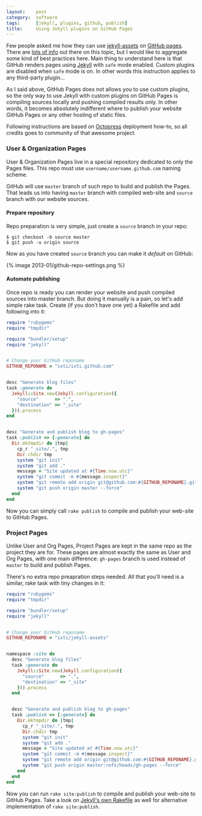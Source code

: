 ```yaml
---
layout:    post
category:  software
tags:      [jekyll, plugins, github, publish]
title:     Using Jekyll plugins on GitHub Pages
---
```


Few people asked me how they can use [jekyll-assets][jekyll-assets] on [GitHub
pages][gh-pages]. There are [lots of info][google-info] out there on this topic,
but I would like to aggregate some kind of best practices here. Main thing to
understand here is that GitHub renders pages using [Jekyll][jekyll] with `safe`
mode enabled. Custom plugins are disabled when `safe` mode is on. In other words
this instruction applies to any third-party plugin...

[jekyll-assets]:  http://ixti.net/jekyll-assets/
[gh-pages]:       http://pages.github.com/
[google-info]:    https://www.google.com/search?q=github+pages
[jekyll]:         http://jekyllrb.com/

As I said above, GitHub Pages does not allows you to use custom plugins, so the
only way to use Jekyll with custom plugins on GitHub Pages is compiling sources
locally and pushing compiled results only. In other words, it becomes absolutely
indifferent where to publish your website GitHub Pages or any other hosting of
static files.

Following instructions are based on [Octopress][octopress] deployment how-to, so
all credits goes to community of that awesome project.

[octopress]: http://octopress.org/


### User & Organization Pages

User & Organization Pages live in a special repository dedicated to only the
Pages files. This repo must use `username/username.github.com` naming scheme.

GitHub will use `master` branch of such repo to build and publish the Pages.
That leads us into having `master` branch with compiled web-site and `source`
branch with our website sources.


#### Prepare repository

Repo preparation is very simple, just create a `source` branch in your repo:

    $ git checkout -b source master
    $ git push -u origin source

Now as you have created `source` branch you can make it _default_ on GitHub:

<div class="center">{% image 2013-01/github-repo-settings.png %}</div>


#### Automate publishing

Once repo is ready you can render your website and push compiled sources into
master branch. But doing it manually is a pain, so let's add simple rake task.
Create (if you don't have one yet) a Rakefile and add following into it:

``` ruby
require "rubygems"
require "tmpdir"

require "bundler/setup"
require "jekyll"


# Change your GitHub reponame
GITHUB_REPONAME = "ixti/ixti.github.com"


desc "Generate blog files"
task :generate do
  Jekyll::Site.new(Jekyll.configuration({
    "source"      => ".",
    "destination" => "_site"
  })).process
end


desc "Generate and publish blog to gh-pages"
task :publish => [:generate] do
  Dir.mktmpdir do |tmp|
    cp_r "_site/.", tmp
    Dir.chdir tmp
    system "git init"
    system "git add ."
    message = "Site updated at #{Time.now.utc}"
    system "git commit -m #{message.inspect}"
    system "git remote add origin git@github.com:#{GITHUB_REPONAME}.git"
    system "git push origin master --force"
  end
end
```

Now you can simply call `rake publish` to compile and publish your web-site to
GitHub Pages.


### Project Pages

Unlike User and Org Pages, Project Pages are kept in the same repo as the
project they are for. These pages are almost exactly the same as User and
Org Pages, with one main difference: `gh-pages` branch is used instead of
`master` to build and publish Pages.

There's no extra repo preapration steps needed. All that you'll need is a
similar, rake task with tiny changes in it:

``` ruby
require "rubygems"
require "tmpdir"

require "bundler/setup"
require "jekyll"


# Change your GitHub reponame
GITHUB_REPONAME = "ixti/jekyll-assets"


namespace :site do
  desc "Generate blog files"
  task :generate do
    Jekyll::Site.new(Jekyll.configuration({
      "source"      => ".",
      "destination" => "_site"
    })).process
  end


  desc "Generate and publish blog to gh-pages"
  task :publish => [:generate] do
    Dir.mktmpdir do |tmp|
      cp_r "_site/.", tmp
      Dir.chdir tmp
      system "git init"
      system "git add ."
      message = "Site updated at #{Time.now.utc}"
      system "git commit -m #{message.inspect}"
      system "git remote add origin git@github.com:#{GITHUB_REPONAME}.git"
      system "git push origin master:refs/heads/gh-pages --force"
    end
  end
end
```

Now you can run `rake site:publish` to compile and publish your web-site to
GitHub Pages. Take a look on [Jekyll's own Rakefile][jekyll-rakefile] as well
for alternative implementation of `rake site:publish`.

[jekyll-rakefile]: https://github.com/mojombo/jekyll/blob/master/Rakefile
